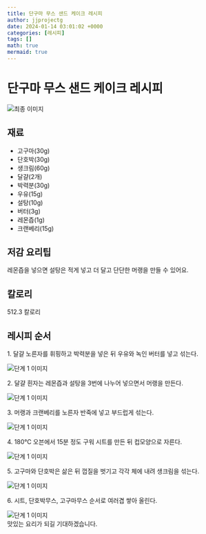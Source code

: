 ```yaml
---
title: 단구마 무스 샌드 케이크 레시피
author: jjprojectg
date: 2024-01-14 03:01:02 +0000
categories: [레시피]
tags: []
math: true
mermaid: true
---
```

<meta name="og:type" content="website"/>
<meta charset="UTF-8"/>
<div class="header">
  <h1>단구마 무스 샌드 케이크 레시피</h1>
</div>

<div class="container my-4">
  <div class="row">
    <div class="col-12 col-md-6">
      <div class="recipe-image">
        <img src="http://www.foodsafetykorea.go.kr/uploadimg/cook/10_01108_2.png" class="step-image" alt="최종 이미지"/>
      </div>
    </div>
    <div class="col-12 col-md-6">
      <div class="ingredients">
        <h2>재료</h2>
        <ul class="card">
          <li> 고구마(30g) </li>
          <li>  단호박(30g) </li>
          <li>  생크림(60g) </li>
          <li> 달걀(2개) </li>
          <li>  박력분(30g) </li>
          <li>  우유(15g) </li>
          <li> 설탕(10g) </li>
          <li>  버터(3g) </li>
          <li>  레몬즙(1g) </li>
          <li> 크랜베리(15g) </li>
</ul>
      </div>
    </div>
    <div class="col-12 col-md-6">
      <div class="ingredients">
        <h2>저감 요리팁</h2>
        <div class="card"> 
          <p>
            레몬즙을 넣으면 설탕은 적게 넣고 더 달고 단단한 머랭을 만들 수 있어요.
          </p>
        </div>
      </div>
      <div class="ingredients">
        <h2>칼로리</h2>
        <div class="card"> 
          <p>
            512.3 칼로리
          </p>
        </div>
      </div>
    </div>
  </div>

  <h2 class="my-4">레시피 순서</h2>
  <div class="card recipe-card">
    <div class="card-body recipe-step">
      <p class="card-text step-description">1. 달걀 노른자를 휘핑하고 박력분을 넣은 뒤 우유와 녹인 버터를 넣고 섞는다.</p>
      <img src="http://www.foodsafetykorea.go.kr/uploadimg/cook/20_01108_1.JPG" alt="단계 1 이미지" class="step-image"/>
    </div>
  </div>
  <div class="card recipe-card">
    <div class="card-body recipe-step">
      <p class="card-text step-description">2. 달걀 흰자는 레몬즙과 설탕을 3번에 나누어 넣으면서 머랭을 만든다.</p>
      <img src="http://www.foodsafetykorea.go.kr/uploadimg/cook/20_01108_2.JPG" alt="단계 1 이미지" class="step-image"/>
    </div>
  </div>
  <div class="card recipe-card">
    <div class="card-body recipe-step">
      <p class="card-text step-description">3. 머랭과 크랜베리를 노른자 반죽에 넣고 부드럽게 섞는다.</p>
      <img src="http://www.foodsafetykorea.go.kr/uploadimg/cook/20_01108_3.JPG" alt="단계 1 이미지" class="step-image"/>
    </div>
  </div>
  <div class="card recipe-card">
    <div class="card-body recipe-step">
      <p class="card-text step-description">4. 180℃ 오븐에서 15분 정도 구워 시트를 만든 뒤 컵모양으로 자른다.</p>
      <img src="http://www.foodsafetykorea.go.kr/uploadimg/cook/20_01108_4.JPG" alt="단계 1 이미지" class="step-image"/>
    </div>
  </div>
  <div class="card recipe-card">
    <div class="card-body recipe-step">
      <p class="card-text step-description">5. 고구마와 단호박은 삶은 뒤 껍질을 벗기고 각각 체에 내려 생크림을 섞는다.</p>
      <img src="http://www.foodsafetykorea.go.kr/uploadimg/cook/20_01108_5.JPG" alt="단계 1 이미지" class="step-image"/>
    </div>
  </div>
  <div class="card recipe-card">
    <div class="card-body recipe-step">
      <p class="card-text step-description">6. 시트, 단호박무스, 고구마무스 순서로 여러겹 쌓아 올린다.</p>
      <img src="http://www.foodsafetykorea.go.kr/uploadimg/cook/20_01108_6.JPG" alt="단계 1 이미지" class="step-image"/>
    </div>
  </div>

</div>
맛있는 요리가 되길 기대하겠습니다.
